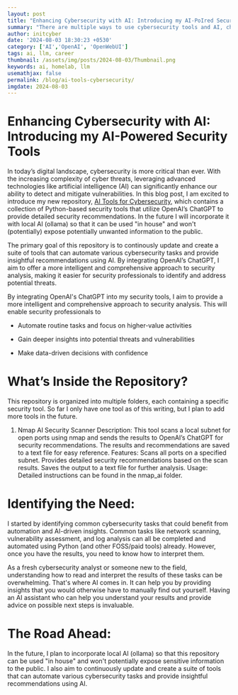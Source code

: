 ```yaml
---
layout: post
title: "Enhancing Cybersecurity with AI: Introducing my AI-PoIred Security Tools"
summary: "There are multiple ways to use cybersecurity tools and AI, choose your path."
author: initcyber
date: '2024-08-03 18:30:23 +0530'
category: ['AI','OpenAI', 'OpenWebUI']
tags: ai, llm, career
thumbnail: /assets/img/posts/2024-08-03/Thumbnail.png
keywords: ai, homelab, llm
usemathjax: false
permalink: /blog/ai-tools-cybersecurity/
imgdate: 2024-08-03
---
```


# Enhancing Cybersecurity with AI: Introducing my AI-Powered Security Tools

In today’s digital landscape, cybersecurity is more critical than ever. With the increasing complexity of cyber threats, leveraging advanced technologies like artificial intelligence (AI) can significantly enhance our ability to detect and mitigate vulnerabilities. In this blog post, I am excited to introduce my new repository, [AI Tools for Cybersecurity](https://github.com/initcyber/ai_tools), which contains a collection of Python-based security tools that utilize OpenAI’s ChatGPT to provide detailed security recommendations. In the future I will incorporate it with local AI (ollama) so that it can be used "in house" and won't (potentially) expose potentially unwanted information to the public.

The primary goal of this repository is to continously update and create a suite of tools that can automate various cybersecurity tasks and provide insightful recommendations using AI. By integrating OpenAI’s ChatGPT, I aim to offer a more intelligent and comprehensive approach to security analysis, making it easier for security professionals to identify and address potential threats.

By integrating OpenAI's ChatGPT into my security tools, I aim to provide a more intelligent and comprehensive approach to security analysis. This will enable security professionals to

- Automate routine tasks and focus on higher-value activities

- Gain deeper insights into potential threats and vulnerabilities

- Make data-driven decisions with confidence

# What’s Inside the Repository?
This repository is organized into multiple folders, each containing a specific security tool. So far I only have one tool as of this writing, but I plan to add more tools in the future.

1. Nmap AI Security Scanner
Description: This tool scans a local subnet for open ports using nmap and sends the results to OpenAI’s ChatGPT for security recommendations. The results and recommendations are saved to a text file for easy reference.
Features:
Scans all ports on a specified subnet.
Provides detailed security recommendations based on the scan results.
Saves the output to a text file for further analysis.
Usage: Detailed instructions can be found in the nmap_ai folder.


# Identifying the Need: 

I started by identifying common cybersecurity tasks that could benefit from automation and AI-driven insights. Common tasks like network scanning, vulnerability assessment, and log analysis can all be completed and automated using Python (and other FOSS/paid tools) already. However, once you have the results, you need to know how to interpret them.


As a fresh cybersecurity analyst or someone new to the field, understanding how to read and interpret the results of these tasks can be overwhelming. That's where AI comes in. It can help you by providing insights that you would otherwise have to manually find out yourself. Having an AI assistant who can help you understand your results and provide advice on possible next steps is invaluable.


# The Road Ahead:


In the future, I plan to incorporate local AI (ollama) so that this repository can be used "in house" and won't potentially expose sensitive information to the public. I also aim to continuously update and create a suite of tools that can automate various cybersecurity tasks and provide insightful recommendations using AI.